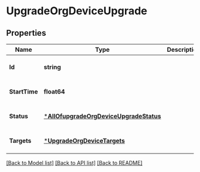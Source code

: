 # UpgradeOrgDeviceUpgrade

## Properties
Name | Type | Description | Notes
------------ | ------------- | ------------- | -------------
**Id** | **string** |  | [optional] [default to null]
**StartTime** | **float64** |  | [optional] [default to null]
**Status** | [***AllOfupgradeOrgDeviceUpgradeStatus**](AllOfupgradeOrgDeviceUpgradeStatus.md) |  | [optional] [default to null]
**Targets** | [***UpgradeOrgDeviceTargets**](upgrade_org_device_targets.md) |  | [optional] [default to null]

[[Back to Model list]](../README.md#documentation-for-models) [[Back to API list]](../README.md#documentation-for-api-endpoints) [[Back to README]](../README.md)

